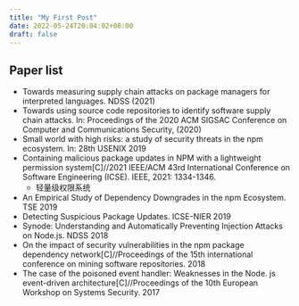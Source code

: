 ```yaml
---
title: "My First Post"
date: 2022-05-24T20:04:02+08:00
draft: false
---
```


## Paper list
- Towards measuring supply chain attacks on package managers for interpreted languages. NDSS (2021)
- Towards using source code repositories to identify software supply chain attacks. In: Proceedings of the 2020 ACM SIGSAC Conference on Computer and Communications Security, (2020)
- Small world with high risks: a study of security threats in the npm ecosystem. In: 28th USENIX 2019
  <!-- - 方法定义：npm依赖图、包维护器、package reach、maintainer reach、 -->
- Containing malicious package updates in NPM with a lightweight permission system[C]//2021 IEEE/ACM 43rd International Conference on Software Engineering (ICSE). IEEE, 2021: 1334-1346.
  - 轻量级权限系统
- An Empirical Study of Dependency Downgrades in the npm Ecosystem. TSE 2019
- Detecting Suspicious Package Updates. ICSE-NIER 2019
- Synode: Understanding and Automatically Preventing Injection Attacks on Node.js. NDSS 2018
- On the impact of security vulnerabilities in the npm package dependency network[C]//Proceedings of the 15th international conference on mining software repositories. 2018
- The case of the poisoned event handler: Weaknesses in the Node. js event-driven architecture[C]//Proceedings of the 10th European Workshop on Systems Security. 2017
  